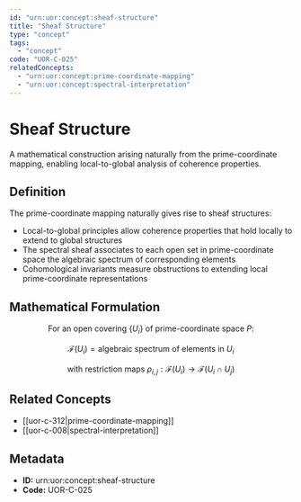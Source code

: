 ```yaml
---
id: "urn:uor:concept:sheaf-structure"
title: "Sheaf Structure"
type: "concept"
tags:
  - "concept"
code: "UOR-C-025"
relatedConcepts:
  - "urn:uor:concept:prime-coordinate-mapping"
  - "urn:uor:concept:spectral-interpretation"
---
```


# Sheaf Structure

A mathematical construction arising naturally from the prime-coordinate mapping, enabling local-to-global analysis of coherence properties.

## Definition

The prime-coordinate mapping naturally gives rise to sheaf structures:
- Local-to-global principles allow coherence properties that hold locally to extend to global structures
- The spectral sheaf associates to each open set in prime-coordinate space the algebraic spectrum of corresponding elements
- Cohomological invariants measure obstructions to extending local prime-coordinate representations

## Mathematical Formulation

$$
\text{For an open covering } \{U_i\} \text{ of prime-coordinate space } P:
$$

$$
\mathcal{F}(U_i) = \text{algebraic spectrum of elements in } U_i
$$

$$
\text{with restriction maps } \rho_{i,j}: \mathcal{F}(U_i) \to \mathcal{F}(U_i \cap U_j)
$$

## Related Concepts

- [[uor-c-312|prime-coordinate-mapping]]
- [[uor-c-008|spectral-interpretation]]

## Metadata

- **ID:** urn:uor:concept:sheaf-structure
- **Code:** UOR-C-025
